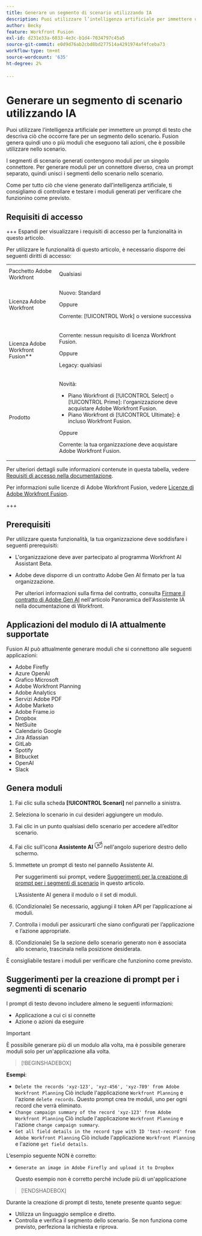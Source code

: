 ```yaml
---
title: Generare un segmento di scenario utilizzando IA
description: Puoi utilizzare l’intelligenza artificiale per immettere un prompt di testo che descriva ciò che occorre fare per un segmento dello scenario. Fusion genera quindi uno o più moduli che eseguono tali azioni, che è possibile utilizzare nello scenario.
author: Becky
feature: Workfront Fusion
exl-id: d231e33a-6033-4e3c-b1d4-7034797c45a5
source-git-commit: e0d9d76ab2cbd8bd277514a4291974af4fceba73
workflow-type: tm+mt
source-wordcount: '635'
ht-degree: 2%

---
```


# Generare un segmento di scenario utilizzando IA

<!--DO NOT DELETE - linked through CSH-->

<!--Check if this is in GA before repo goes live. If not, hide this article.-->

<!--Check if they need to have signed the rider and stuff-->

Puoi utilizzare l’intelligenza artificiale per immettere un prompt di testo che descriva ciò che occorre fare per un segmento dello scenario. Fusion genera quindi uno o più moduli che eseguono tali azioni, che è possibile utilizzare nello scenario.

I segmenti di scenario generati contengono moduli per un singolo connettore. Per generare moduli per un connettore diverso, crea un prompt separato, quindi unisci i segmenti dello scenario nello scenario.

Come per tutto ciò che viene generato dall’intelligenza artificiale, ti consigliamo di controllare e testare i moduli generati per verificare che funzionino come previsto.

## Requisiti di accesso

+++ Espandi per visualizzare i requisiti di accesso per la funzionalità in questo articolo.

Per utilizzare le funzionalità di questo articolo, è necessario disporre dei seguenti diritti di accesso:

<table style="table-layout:auto">
 <col> 
 <col> 
 <tbody> 
  <tr> 
   <td role="rowheader">Pacchetto Adobe Workfront</td> 
   <td> <p>Qualsiasi</p> </td> 
  </tr> 
  <tr data-mc-conditions=""> 
   <td role="rowheader">Licenza Adobe Workfront</td> 
   <td> <p>Nuovo: Standard</p><p>Oppure</p><p>Corrente: [!UICONTROL Work] o versione successiva</p> </td> 
  </tr> 
  <tr> 
   <td role="rowheader">Licenza Adobe Workfront Fusion**</td> 
   <td>
   <p>Corrente: nessun requisito di licenza Workfront Fusion.</p>
   <p>Oppure</p>
   <p>Legacy: qualsiasi </p>
   </td> 
  </tr> 
  <tr> 
   <td role="rowheader">Prodotto</td> 
   <td>
   <p>Novità:</p> <ul><li>Piano Workfront di [!UICONTROL Select] o [!UICONTROL Prime]: l'organizzazione deve acquistare Adobe Workfront Fusion.</li><li>Piano Workfront di [!UICONTROL Ultimate]: è incluso Workfront Fusion.</li></ul>
   <p>Oppure</p>
   <p>Corrente: la tua organizzazione deve acquistare Adobe Workfront Fusion.</p>
   </td> 
  </tr>
 </tbody> 
</table>

Per ulteriori dettagli sulle informazioni contenute in questa tabella, vedere [Requisiti di accesso nella documentazione](/help/workfront-fusion/references/licenses-and-roles/access-level-requirements-in-documentation.md).

Per informazioni sulle licenze di Adobe Workfront Fusion, vedere [Licenze di Adobe Workfront Fusion](/help/workfront-fusion/set-up-and-manage-workfront-fusion/licensing-operations-overview/license-automation-vs-integration.md).

+++

## Prerequisiti

Per utilizzare questa funzionalità, la tua organizzazione deve soddisfare i seguenti prerequisiti:

* L&#39;organizzazione deve aver partecipato al programma Workfront AI Assistant Beta.
* Adobe deve disporre di un contratto Adobe Gen AI firmato per la tua organizzazione.

  Per ulteriori informazioni sulla firma del contratto, consulta [Firmare il contratto di Adobe Gen AI](https://experienceleague.adobe.com/en/docs/workfront/using/basics/ai-assistant/ai-assistant-overview#sign-the-adobe-gen-ai-agreement) nell&#39;articolo Panoramica dell&#39;Assistente IA nella documentazione di Workfront.

## Applicazioni del modulo di IA attualmente supportate

Fusion AI può attualmente generare moduli che si connettono alle seguenti applicazioni:

* Adobe Firefly
* Azure OpenAI
* Grafico Microsoft
* Adobe Workfront Planning
* Adobe Analytics
* Servizi Adobe PDF
* Adobe Marketo
* Adobe Frame.io
* Dropbox
* NetSuite
* Calendario Google
* Jira Atlassian
* GitLab
* Spotify
* Bitbucket
* OpenAI
* Slack

## Genera moduli

1. Fai clic sulla scheda **[!UICONTROL Scenari]** nel pannello a sinistra.
1. Seleziona lo scenario in cui desideri aggiungere un modulo.
1. Fai clic in un punto qualsiasi dello scenario per accedere all’editor scenario.
1. Fai clic sull&#39;icona **Assistente AI** ![Icona Assistente AI](assets/ai-assistant-icon.png) nell&#39;angolo superiore destro dello schermo.
1. Immettete un prompt di testo nel pannello Assistente AI.

   Per suggerimenti sui prompt, vedere [Suggerimenti per la creazione di prompt per i segmenti di scenario](#tips-for-creating-prompts-for-scenario-segments) in questo articolo.

   L’Assistente AI genera il modulo o il set di moduli.
1. (Condizionale) Se necessario, aggiungi il token API per l’applicazione ai moduli.
1. Controlla i moduli per assicurarti che siano configurati per l’applicazione e l’azione appropriate.
1. (Condizionale) Se la sezione dello scenario generato non è associata allo scenario, trascinala nella posizione desiderata.

È consigliabile testare i moduli per verificare che funzionino come previsto.

## Suggerimenti per la creazione di prompt per i segmenti di scenario

I prompt di testo devono includere almeno le seguenti informazioni:

* Applicazione a cui ci si connette
* Azione o azioni da eseguire

>[!IMPORTANT]
>
>È possibile generare più di un modulo alla volta, ma è possibile generare moduli solo per un&#39;applicazione alla volta.

>[!BEGINSHADEBOX]

**Esempi**:

* `Delete the records 'xyz-123', 'xyz-456', 'xyz-789' from Adobe Workfront Planning`
Ciò include l&#39;applicazione `Workfront Planning` e l&#39;azione `delete records`. Questo prompt crea tre moduli, uno per ogni record che verrà eliminato.
* `Change campaign summary of the record 'xyz-123' from Adobe Workfront Planning`
Ciò include l&#39;applicazione `Workfront Planning` e l&#39;azione `change campaign summary`.
* `Get all field details in the record type with ID 'test-record' from Adobe Workfront Planning`
Ciò include l&#39;applicazione `Workfront Planning` e l&#39;azione `get field details`.

L’esempio seguente NON è corretto:

* `Generate an image in Adobe Firefly and upload it to Dropbox`

  Questo esempio non è corretto perché include più di un&#39;applicazione

>[!ENDSHADEBOX]

Durante la creazione di prompt di testo, tenete presente quanto segue:

* Utilizza un linguaggio semplice e diretto.
* Controlla e verifica il segmento dello scenario. Se non funziona come previsto, perfeziona la richiesta e riprova.
